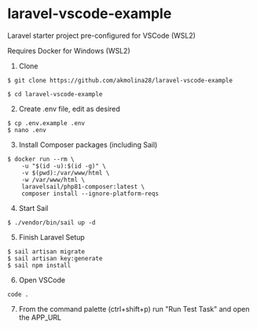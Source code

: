 # laravel-vscode-example
Laravel starter project pre-configured for VSCode (WSL2)

Requires Docker for Windows (WSL2)

1. Clone

```
$ git clone https://github.com/akmolina28/laravel-vscode-example

$ cd laravel-vscode-example
```

2. Create .env file, edit as desired

```
$ cp .env.example .env
$ nano .env
```

3. Install Composer packages (including Sail)

```
$ docker run --rm \
    -u "$(id -u):$(id -g)" \
    -v $(pwd):/var/www/html \
    -w /var/www/html \
    laravelsail/php81-composer:latest \
    composer install --ignore-platform-reqs
```

4. Start Sail

```
$ ./vendor/bin/sail up -d
```

5. Finish Laravel Setup

```
$ sail artisan migrate
$ sail artisan key:generate
$ sail npm install
```

6. Open VSCode

```
code .
```

7. From the command palette (ctrl+shift+p) run "Run Test Task" and open the APP_URL
